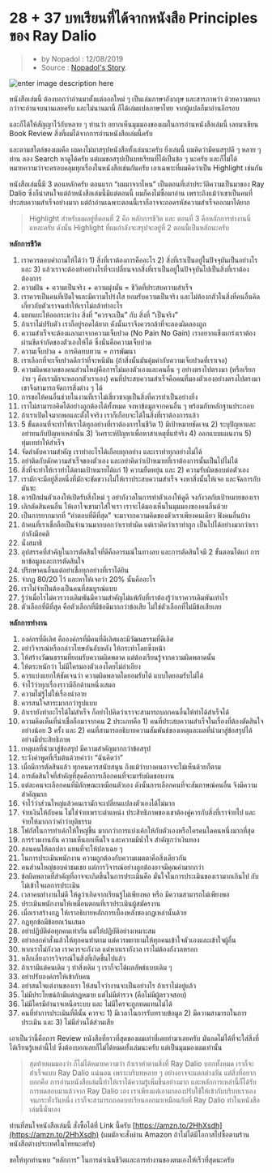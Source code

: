 # 28 + 37 บทเรียนที่ได้จากหนังสือ Principles ของ Ray Dalio

> * by Nopadol : 12/08/2019
> * Source : [Nopadol's Story](https://www.nopadolstory.com/book-review/principles-2/).

![enter image description here](https://www.nopadolstory.com/wp-content/uploads/2019/08/Principles-800x445.jpg)

หนังสือเล่มนี้ ต้องบอกว่าอ่านมาตั้งแต่ออกใหม่ ๆ เป็นเล่มภาษาอังกฤษ และสารภาพว่า ด้วยความหนา กว่าจะอ่านจบนานเลยครับ และไม่นานมานี้ ก็ได้เล่มแปลภาษาไทย จากผู้แปลก็มาอ่านอีกรอบ

และก็ได้ให้สัญญาไว้กับหลาย ๆ ท่านว่า อยากเห็นมุมมองของผมในการอ่านหนังสือเล่มนี้ เลยมาเขียน Book Review สิ่งที่ผมได้จากการอ่านหนังสือเล่มนี้ครับ

และตามสไตล์ของผมคือ ผมคงไม่มาสรุปหนังสือทั้งเล่มนะครับ ยิ่งเล่มนี้ ผมคิดว่ามีคนสรุปดี ๆ หลาย ๆ ท่าน ลอง Search หาดูได้ครับ แต่ผมขอสรุปเป็นบทเรียนที่ได้เป็นข้อ ๆ นะครับ และก็ไม่ได้หมายความว่าจะครอบคลุมทุกเรื่องในหนังสือเช่นกันครับ เอาเฉพาะที่ผมคิดว่าเป็น Highlight เช่นกัน

หนังสือเล่มนี้มี 3 ตอนหลักครับ ตอนแรก “ผมมาจากไหน” เป็นตอนที่เล่าประวัติความเป็นมาของ Ray Dalio ซึ่งก็น่าสนใจแต่ถ้าหนังสือเล่มนี้มีแต่ตอนนี้ ผมก็คงไม่ซื้อมาอ่าน เพราะถึงแม้ว่าเขาเป็นคนที่ประสบความสำเร็จอย่างมาก แต่ถ้าอ่านเฉพาะตอนนี้เราก็อาจจะถอดรหัสความสำเร็จออกมาได้ยาก

> Highlight สำหรับผมอยู่ที่ตอนที่ 2 คือ หลักการชีวิต และ ตอนที่ 3 คือหลักการทำงานนี่แหละครับ ดังนั้น Highlight ที่ผมกำลังจะสรุปจะอยู่ที่ 2 ตอนนี้เป็นหลักนะครับ

**หลักการชีวิต**

1. เราควรตอบคำถามให้ได้ว่า 1\) สิ่งที่เราต้องการคืออะไร 2\) สิ่งที่เราเป็นอยู่ในปัจจุบันเป็นอย่างไร และ 3\) แล้วเราจะต้องทำอย่างไรที่จะเปลี่ยนจากสิ่งที่เราเป็นอยู่ในปัจจุบันไปเป็นสิ่งที่เราต้องต้องการ
2. ความฝัน + ความเป็นจริง + ความมุ่งมั่น = ชีวิตที่ประสบความสำเร็จ
3. เราควรเป็นคนที่เปิดใจและมีความโปร่งใส ยอมรับความเป็นจริง และไม่ต้องกลัวในสิ่งที่คนอื่นคิดเกี่ยวกับตัวเราจนทำให้เราไม่กล้าทำอะไร
4. แยกแยะให้ออกระหว่าง สิ่งที่ “ควรจะเป็น” กับ สิ่งที่ “เป็นจริง”
5. ถ้าเราไม่ปรับตัว เราก็อยู่รอดได้ยาก ดังนั้นเราจึงควรกล้าที่จะลองผิดลองถูก
6. ความสำเร็จจะต้องแลกมาจากความเจ็บปวด \(No Pain No Gain\) เราอยากแข็งแกร่งเราต้องผ่านขีดจำกัดของตัวเองให้ได้ ซึ่งนั่นคือความเจ็บปวด
7. ความเจ็บปวด + การคิดทบทวน = การพัฒนา
8. เราเลือกที่จะเจ็บปวดดีกว่าที่จะหนีมัน \(ถ้าสิ่งนั้นมันคุ้มค่ากับความเจ็บปวดที่เราเจอ\)
9. ความผิดพลาดของคนส่วนใหญ่คือการไม่มองตัวเองและคนอื่น ๆ อย่างตรงไปตรงมา \(หรือเรียกง่าย ๆ คือเรามักจะหลอกตัวเราเอง\) คนที่ประสบความสำเร็จคือคนที่มองตัวเองอย่างตรงไปตรงมา เขาจึงสามารถจัดการสิ่งต่าง ๆ ได้
10. การขอให้คนอื่นช่วยในงานที่เราไม่เชี่ยวชาญเป็นสิ่งที่ควรทำเป็นอย่างยิ่ง
11. เราไม่สามารถคิดได้อย่างถูกต้องได้ทั้งหมด จงหาข้อมูลจากคนอื่น ๆ พร้อมกับหลักฐานประกอบ
12. ถ้าเราเปิดใจมากพอและตั้งใจจริง เราก็เกือบจะได้ในสิ่งที่เราต้องการแล้ว
13. 5 ขั้นตอนที่จะทำให้เราได้ทุกอย่างที่เราต้องการในชีวิต 1\) มีเป้าหมายชัดเจน 2\) ระบุปัญหาและอย่าทนกับปัญหาเหล่านั้น 3\) วิเคราะห์ปัญหาเพื่อหาสาเหตุที่แท้จริง 4\) ออกแบบแผนงาน 5\) ทุ่มเททำให้สำเร็จ
14. จัดลำดับความสำคัญ เราทำอะไรได้เกือบทุกอย่าง และเราทำทุกอย่างไม่ได้
15. อย่าติดกับดักความสำเร็จของตัวเอง และอย่าคิดว่าเป้าหมายที่เราต้องการนั้นเป็นไปไม่ได้
16. สิ่งที่จะทำให้เราทำได้ตามเป้าหมายได้แก่ 1\) ความยืดหยุ่น และ 2\) ความรับผิดชอบต่อตัวเอง
17. เรามักจะมีอยู่สิ่งหนึ่งที่มักจะขัดขวางไม่ให้เราประสบความสำเร็จ จงหาสิ่งนั้นให้เจอ และจัดการกับมันซะ
18. ควรฝึกฝนตัวเองให้เปิดรับสิ่งใหม่ ๆ อย่ากังวลในการทำตัวเองให้ดูดี จงกังวลกับเป้าหมายของเรา
19. เลิกตัดสินคนอื่น ให้เอาใจเขามาใส่ใจเรา เราจะได้มองเห็นในมุมมองของคนอื่นด้วย
20. เป็นการยากมากที่ “คำตอบที่ดีที่สุด” จะมาจากความคิดของตัวเราเพียงคนเดียว ฟังคนอื่นบ้าง
21. ถ้าคนที่เราเชื่อถือเป็นจำนวนมากบอกว่าเราทำผิด แต่เราคิดว่าเราทำถูก เป็นไปได้อย่างมากว่าเรากำลังมีอคติ
22. นั่งสมาธิ
23. อุปสรรคที่สำคัญในการตัดสินใจที่ดีคืออารมณ์ในทางลบ และการตัดสินใจมี 2 ขั้นตอนได้แก่ การหาข้อมูลและการตัดสินใจ
24. ปรึกษาคนอื่นแต่อย่าเชื่อทุกอย่างที่เราได้ยิน
25. จำกฏ 80/20 ไว้ และหาให้เจอว่า 20% นั้นคืออะไร
26. เราไม่จำเป็นต้องเป็นคนที่สมบูรณ์แบบ
27. รู้ว่าเมื่อไรไม่ควรวางเดิมพันมีความสำคัญไม่แพ้กับที่เราต้องรู้ว่าเราควรเดิมพันเท่าไร
28. ตัวเลือกที่ดีที่สุด คือตัวเลือกที่มีข้อดีมากกว่าข้อเสีย ไม่ใช่ตัวเลือกที่ไม่มีข้อเสียเลย

**หลักการทำงาน**

1. องค์กรที่ดีเลิศ คือองค์กรที่มีคนที่ดีเลิศและมีวัฒนธรรมที่ดีเลิศ
2. อย่าวิจารณ์หรือกล่าวโทษกันลับหลัง ให้กระทำโดยซึ่งหน้า
3. ให้สร้างวัฒนธรรมที่ยอมรับความผิดพลาด แต่ต้องเรียนรู้จากความผิดพลาดนั้น
4. ให้ตระหนักว่า ไม่มีใครมองตัวเองโดยไม่ลำเอียง
5. ควรแบ่งแยกให้ชัดเจนว่า ความผิดพลาดใดยอมรับได้ แบบใดยอมรับไม่ได้
6. จำไว้ว่าทุกเรื่องราวมีอีกด้านหนึ่งเสมอ
7. ความไม่รู้ไม่ใช่เรื่องน่าอาย
8. ควรสนใจสาระมากกว่ารูปแบบ
9. ถ้าเรายังทำอะไรได้ไม่สำเร็จ ก็อย่าไปคิดว่าเราจะสามารถบอกคนอื่นให้ทำได้สำเร็จได้
10. ความคิดเห็นที่น่าเชื่อถือมาจากคน 2 ประเภทคือ 1\) คนที่ประสบความสำเร็จในเรื่องที่ต้องตัดสินใจอย่างน้อย 3 ครั้ง และ 2\) คนที่สามารถอธิบายความสัมพันธ์ของเหตุและผลที่นำมาสู่ข้อสรุปได้อย่างมีประสิทธิภาพ
11. เหตุผลที่นำมาสู่ข้อสรุป มีความสำคัญมากกว่าข้อสรุป
12. ระวังคำพูดที่เริ่มต้นด้วยคำว่า “ฉันคิดว่า”
13. เมื่อมีการตัดสินแล้ว ทุกคนควรสนับสนุน ถึงแม้ว่าบางคนอาจจะไม่เห็นด้วยก็ตาม
14. การตัดสินใจที่สำคัญที่สุดคือการเลือกคนที่จะมารับผิดชอบงาน
15. แต่ละคนจะเลือกคนที่มีลักษณะเหมือนตัวเอง ดังนั้นการเลือกคนที่จะสัมภาษณ์คนอื่น จึงมีความสำคัญมาก
16. จำไว้ว่าส่วนใหญ่แล้วคนเรามักจะเปลี่ยนแปลงตัวเองได้ไม่มาก
17. จ่ายเงินให้กับคน ไม่ใช่จ่ายเพราะตำแหน่ง ประสิทธิภาพของเขาต้องคู่ควรกับสิ่งที่เราจ่ายไป และจ่ายให้มากกว่าคำว่ายุติธรรม
18. โฟกัสในการทำเค้กให้ใหญ่ขึ้น มากกว่าการแบ่งเค้กให้กับตัวเองหรือใครคนใดคนหนึ่งมากที่สุด
19. การร่วมงานกัน ความเห็นอกเห็นใจ และความมีน้ำใจ สำคัญกว่าเงินทอง
20. สอนคนให้ตกปลา แทนที่จะให้ปลาเฉย ๆ
21. ในการประเมินพนักงาน ความถูกต้องกับความเมตตาคือสิ่งเดียวกัน
22. คนส่วนใหญ่ชอบคำชมเชย แต่การวิจารณ์อย่างถูกต้องอาจมีคุณค่ามากกว่า
23. ข้อผิดพลาดที่สำคัญที่อาจจะเกิดขึ้นในการประเมินคือ มั่นใจในการประเมินของเรามากเกินไป กับ ไม่เข้าใจผลการประเมิน
24. เวลาคนทำงานไม่ดี ให้ดูว่าเกิดจากเรียนรู้ไม่เพียงพอ หรือ มีความสามารถไม่เพียงพอ
25. ประเมินพนักงานให้เหมือนตอนที่เราประเมินผู้สมัครงาน
26. เมื่อเราสร้างกฏ ให้เราอธิบายหลักการเบื้องหลังของกฏเหล่านั้นด้วย
27. กฏทุกข้อมีข้อยกเว้นเสมอ
28. อย่าปฏิบัติต่อทุกคนเท่ากัน แต่ให้ปฏิบัติอย่างเหมาะสม
29. อย่าออกคำสั่งแล้วให้ทุกคนทำตาม แต่ควรพยายามให้ทุกคนเข้าใจตัวเองและเข้าใจผู้อื่น
30. หากเราไม่กังวล เราควรจะกังวล แต่หากเรากังวล เราไม่ต้องกังวลหรอก
31. หลีกเลี่ยงการวิจารณ์ในสิ่งที่เกิดขึ้นไปแล้ว
32. ถ้าเรามีแต่คนเดิม ๆ ทำสิ่งเดิม ๆ เราก็จะได้ผลลัพธ์แบบเดิม ๆ
33. อย่าปรับองค์กรให้เข้ากับคน
34. อย่าสนใจแต่งานของเรา ให้สนใจว่างานจะเป็นอย่างไร ถ้าเราไม่อยู่แล้ว
35. ไม่มีประโยชน์ถ้ามีแต่กฏหมาย แต่ไม่มีตำรวจ \(คือไม่มีผู้ตรวจสอบ\)
36. ไม่มีใครมีอำนาจเหนือระบบ และ ไม่มีใครจะถูกทดแทนไม่ได้
37. คนที่ทำการประเมินที่ดีนั้น ควรจะ 1\) มีเวลาในการรับทราบข้อมูล 2\) มีความสามารถในการประเมิน และ 3\) ไม่มีส่วนได้ส่วนเสีย

เอาเป็นว่านี้คือการ Review หนังสือที่ยาวที่สุดของผมเท่าที่เคยทำมาเลยครับ มันอดไม่ได้ที่จะใส่สิ่งที่ได้เรียนรู้เหล่านี้ไป ซึ่งต้องบอกเลยก็ไม่ได้หมดทั้งเล่มนะครับ แต่เป็นมุมมองผมเท่านั้น

> สุดท้ายผมมองว่า ก็ไม่ได้หมายความว่า ถ้าเราทำตามสิ่งที่ Ray Dalio บอกทั้งหมด เราก็จะสำเร็จแบบ Ray Dalio แน่นอน เพราะบริบทหลาย ๆ อย่างอาจจะแตกต่างกัน แต่สิ่งที่อยากบอกคือ การอ่านหนังสือเล่มนี้ทำให้เราได้ความรู้เพิ่มขึ้นอย่างมาก และหลักการเหล่านี้ก็ได้รับการทดสอบมาแล้วจาก Ray Dalio เอง เราเพียงแต่เอามาลองปรับใช้ให้เข้ากับบริบทเราเอง จนกระทั่งวันหนึ่ง เราก็จะสามารถถอดบทเรียนออกมาเหมือนกับที่ Ray Dalio ทำในหนังสือเล่มนี้นั่นเอง

ท่านที่สนใจหนังสือเล่มนี้ สั่งซื้อได้ที่ Link นี้ครับ [https://amzn.to/2HhXsdh](https://amzn.to/2HhXsdh) \(ผมมักจะสั่งผ่าน Amazon ถ้าไม่ได้มีโอกาสไปซื้อตามร้านหนังสือต่างประเทศในไทยนะครับ\)

ขอให้ทุกท่านพบ “หลักการ” ในการดำเนินชีวิตและการทำงานของตนเองให้เร็วที่สุดนะครับ 

